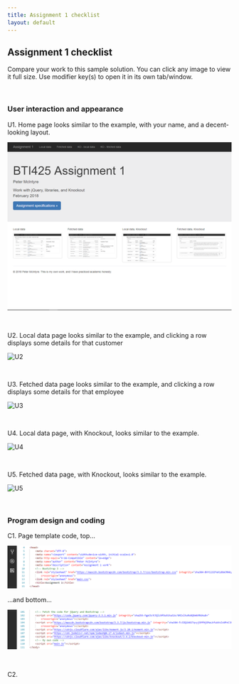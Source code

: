 ```yaml
---
title: Assignment 1 checklist
layout: default
---
```


## Assignment 1 checklist

Compare your work to this sample solution. You can click any image to view it full size. Use modifier key(s) to open it in its own tab/window.

<br>

### User interaction and appearance

U1. Home page looks similar to the example, with your name, and a decent-looking layout.

![U1](media/a1-u1-index.png)

<br>

U2. Local data page looks similar to the example, and clicking a row displays some details for that customer

![U2](https://sictweb.github.io/bti425/media/a1/localv4.png)

<br>

U3. Fetched data page looks similar to the example, and clicking a row displays some details for that employee

![U3](https://sictweb.github.io/bti425/media/a1/fetchedv3.png)

<br>

U4. Local data page, with Knockout, looks similar to the example.

![U4](https://sictweb.github.io/bti425/media/a1/localkov2.png)

<br>

U5. Fetched data page, with Knockout, looks similar to the example.

![U5](https://sictweb.github.io/bti425/media/a1/fetchedkov5.png)

<br>

### Program design and coding

C1. Page template code, top...

![C1](media/a1-c1-top.png)

...and bottom...

![C1](media/a1-c1-bottom.png)

<br>

C2. 
